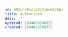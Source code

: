 ```yaml
---
id: 601uhr0xzlq3c3jnwmtz5pz
title: Authorized
desc: ''
updated: 1694889306355
created: 1694889306355
---
```

